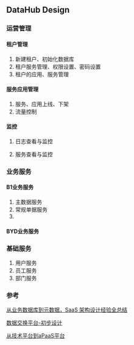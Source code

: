 ## DataHub Design

### 运营管理

#### 租户管理

1. 新建租户、初始化数据库
2. 租户服务管理、权限设置、密码设置
3. 租户的应用、服务管理

#### 服务应用管理

1. 服务、应用上线、下架
2. 流量控制

#### 监控

1. 日志查看与监控

2. 服务查看与监控

   

### 业务服务

#### B1业务服务

1. 主数据服务
2. 常规单据服务
3. 



#### BYD业务服务



### 基础服务

1. 用户服务
2. 员工服务
3. 部门服务



### 参考

[从业务数据库到元数据，SaaS 架构设计经验全总结](https://www.infoq.cn/article/21TYX40oxO67TFVy8FSB?utm_source=rss&utm_medium=article)

[数据交换平台-初步设计](https://blog.csdn.net/zzhuan_1/article/details/83963522)

[从技术平台到aPaaS平台](https://my.oschina.net/u/1000241/blog/3080057?_from=gitee_rec)